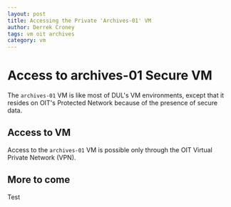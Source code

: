 ```yaml
---
layout: post
title: Accessing the Private 'Archives-01' VM
author: Derrek Croney
tags: vm oit archives
category: vm
---
```

# Access to archives-01 Secure VM

The `archives-01` VM is like most of DUL's VM environments, except that it resides on OIT's Protected Network 
because of the presence of secure data.

## Access to VM
Access to the `archives-01` VM is possible only through the OIT Virtual Private Network (VPN).

## More to come
Test